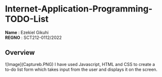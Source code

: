 # Internet-Application-Programming-TODO-List
**Name**  : Ezekiel Gikuhi<br>
**REGNO** : SCT212-0112/2022<br>

## Overview
<p>![Image](Captureb.PNG) I have used Javascript, HTML and CSS to create a to-do list form which takes input from the user and displays it on the screen.</p>
